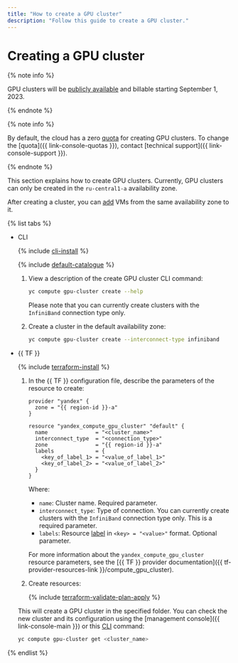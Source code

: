 ```yaml
---
title: "How to create a GPU cluster"
description: "Follow this guide to create a GPU cluster."
---
```


# Creating a GPU cluster

{% note info %}

GPU clusters will be [publicly available](../../../overview/concepts/launch-stages.md) and billable starting September 1, 2023.

{% endnote %}

{% note info %}

By default, the cloud has a zero [quota](../../concepts/limits.md#compute-quotas) for creating GPU clusters. To change the [quota]({{ link-console-quotas }}), contact [technical support]({{ link-console-support }}).

{% endnote %}

This section explains how to create GPU clusters. Currently, GPU clusters can only be created in the `ru-central1-a` availability zone.

After creating a cluster, you can [add](gpu-add-to-cluster.md) VMs from the same availability zone to it.

{% list tabs %}

- CLI

   {% include [cli-install](../../../_includes/cli-install.md) %}

   {% include [default-catalogue](../../../_includes/default-catalogue.md) %}

   1. View a description of the create GPU cluster CLI command:

      ```bash
      yc compute gpu-cluster create --help
      ```

      Please note that you can currently create clusters with the `InfiniBand` connection type only.

   1. Create a cluster in the default availability zone:

      ```bash
      yc compute gpu-cluster create --interconnect-type infiniband
      ```

- {{ TF }}

   {% include [terraform-install](../../../_includes/terraform-install.md) %}

   1. In the {{ TF }} configuration file, describe the parameters of the resource to create:

      
      ```hcl
      provider "yandex" {
        zone = "{{ region-id }}-a"
      }

      resource "yandex_compute_gpu_cluster" "default" {
        name               = "<cluster_name>"
        interconnect_type  = "<connection_type>"
        zone               = "{{ region-id }}-a"
        labels             = {
          <key_of_label_1> = "<value_of_label_1>"
          <key_of_label_2> = "<value_of_label_2>"
        }
      }
      ```



      Where:

      * `name`: Cluster name. Required parameter.
      * `interconnect_type`: Type of connection. You can currently create clusters with the `InfiniBand` connection type only. This is a required parameter.
      * `labels`: Resource [label](../../../resource-manager/concepts/labels.md) in `<key> = "<value>"` format. Optional parameter.

      For more information about the `yandex_compute_gpu_cluster` resource parameters, see the [{{ TF }} provider documentation]({{ tf-provider-resources-link }}/compute_gpu_cluster).

   1. Create resources:

      {% include [terraform-validate-plan-apply](../../../_tutorials/terraform-validate-plan-apply.md) %}

   This will create a GPU cluster in the specified folder. You can check the new cluster and its configuration using the [management console]({{ link-console-main }}) or this [CLI](../../../cli/quickstart.md) command:

   ```bash
   yc compute gpu-cluster get <cluster_name>
   ```

{% endlist %}
